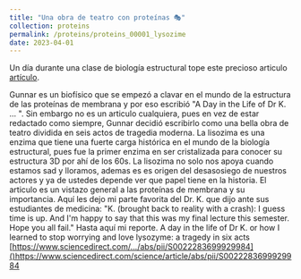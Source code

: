 ```yaml
---
title: "Una obra de teatro con proteínas 🎭"
collection: proteins
permalink: /proteins/proteins_00001_lysozime
date: 2023-04-01
---
```


Un día durante una clase de biología estructural tope este precioso articulo [artículo]([https://gbe.stanford.edu/](https://www.sciencedirect.com/science/article/abs/pii/S0022283699929984)).

Gunnar es un biofísico que se empezó a clavar en el mundo de la estructura de las proteínas de membrana y por eso escribió "A Day in the Life of Dr K. ... ". Sin embargo no es un articulo cualquiera, pues en vez de estar redactado como siempre, Gunnar decidió escribirlo como una bella obra de teatro dividida en seis actos de tragedia moderna. 
La lisozima es una enzima que tiene una fuerte carga histórica en el mundo de la biología estructural, pues fue la primer enzima en ser cristalizada para conocer su estructura 3D por ahí de los 60s. La lisozima no solo nos apoya cuando estamos sad y lloramos, ademas es  es origen del desasosiego de nuestros actores y ya de ustedes depende ver que papel tiene en la historia. El articulo es un vistazo general a las proteínas de membrana y su importancia. Aquí les dejo mi parte favorita del Dr. K. que dijo ante sus estudiantes de medicina:
"K. (brought back to reality with a crash): 
I guess time is up. And I'm happy to say that this was my final lecture this semester. Hope you all fail."
Hasta aquí mi reporte.
A day in the life of Dr K. or how I learned to stop worrying and love lysozyme: a tragedy in six acts
[https://www.sciencedirect.com/.../abs/pii/S0022283699929984]()https://www.sciencedirect.com/science/article/abs/pii/S0022283699929984

